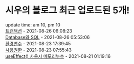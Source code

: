 # 시우의 블로그 최근 업로드된 5개!<br>

update time: am 10, pm 10<br>[트랜잭션](https://velog.io/@dev_shu/%ED%8A%B8%EB%9E%9C%EC%9E%AD%EC%85%98) - 2021-08-26 06:08:23<br>
[Database와 SQL](https://velog.io/@dev_shu/Database%EC%99%80-SQL) - 2021-08-26 05:53:06<br>
[환경변수](https://velog.io/@dev_shu/%ED%99%98%EA%B2%BD%EB%B3%80%EC%88%98) - 2021-08-23 17:39:45<br>
[사용권한](https://velog.io/@dev_shu/%EC%82%AC%EC%9A%A9%EA%B6%8C%ED%95%9C) - 2021-08-23 07:55:43<br>
[useEffect() 사용시 메모리누수](https://velog.io/@dev_shu/useEffect-%EC%82%AC%EC%9A%A9%EC%8B%9C-%EB%A9%94%EB%AA%A8%EB%A6%AC%EB%88%84%EC%88%98) - 2021-08-21 01:19:16<br>
